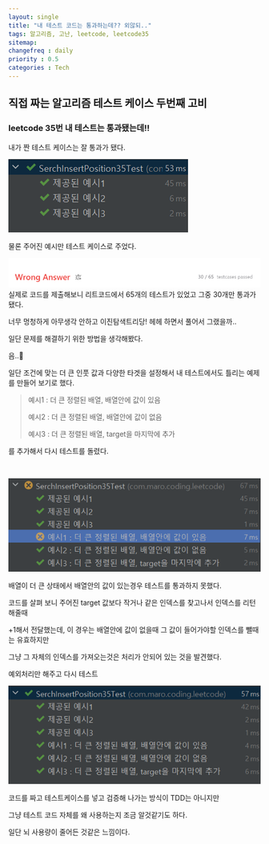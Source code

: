 ```yaml
---
layout: single
title: "내 테스트 코드는 통과하는데?? 외않되.."
tags: 알고리즘, 고난, leetcode, leetcode35 
sitemap:
changefreq : daily
priority : 0.5
categories : Tech
---
```

## 직접 짜는 알고리즘 테스트 케이스 두번째 고비
### leetcode 35번 내 테스트는 통과됐는데!!
내가 짠 테스트 케이스는 잘 통과가 됐다.

![img.png](img.png)

물론 주어진 예시만 테스트 케이스로 주었다.

![img_1.png](img_1.png)
실제로 코드를 제출해보니 리트코드에서 65개의 테스트가 있었고 그중 30개만 통과가 됐다.

너무 멍청하게 아무생각 안하고 이진탐색트리당! 헤헤 하면서 풀어서 그랬을까..

일단 문제를 해결하기 위한 방법을 생각해봤다.

음..🧐

일단 조건에 맞는 더 큰 인풋 값과 다양한 타겟을 설정해서 내 테스트에서도 틀리는 예제를 만들어 보기로 했다.

>예시1 : 더 큰 정렬된 배열, 배열안에 값이 있음
> 
>예시2 : 더 큰 정렬된 배열, 배열안에 값이 없음
> 
>예시3 : 더 큰 정렬된 배열, target을 마지막에 추가

를 추가해서 다시 테스트를 돌렸다.

<br>


![img_3.png](img_3.png)

배열이 더 큰 상태에서 배열안의 값이 있는경우 테스트를 통과하지 못했다.

코드를 살펴 보니 주어진 target 값보다 작거나 같은 인덱스를 찾고나서 인덱스를 리턴해줄때

+1해서 전달했는데, 이 경우는 배열안에 값이 없을때 그 값이 들어가야할 인덱스를 뺄때는 유효하지만 

그냥 그 자체의 인덱스를 가져오는것은 처리가 안되어 있는 것을 발견했다.

예외처리만 해주고 다시 테스트

![img_4.png](img_4.png)

코드를 짜고 테스트케이스를 넣고 검증해 나가는 방식이 TDD는 아니지만

그냥 테스트 코드 자체를 왜 사용하는지 조금 알것같기도 하다.

일단 뇌 사용량이 줄어든 것같은 느낌이다.








<br>  

<br>  

<br>  






